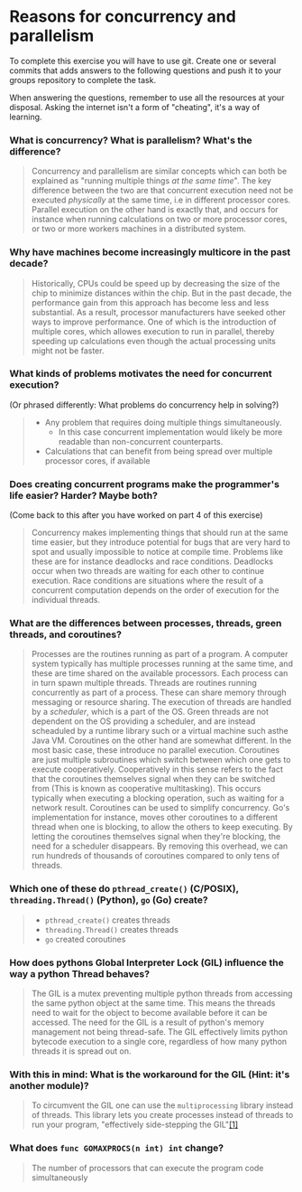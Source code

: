 # Reasons for concurrency and parallelism


To complete this exercise you will have to use git. Create one or several commits that adds answers to the following questions and push it to your groups repository to complete the task.

When answering the questions, remember to use all the resources at your disposal. Asking the internet isn't a form of "cheating", it's a way of learning.

 ### What is concurrency? What is parallelism? What's the difference?
 > Concurrency and parallelism are similar concepts which can both be explained as "running multiple things _at the same time_". The key difference between the two are that concurrent execution need not be executed _physically_ at the same time, i.e in different processor cores. Parallel execution on the other hand is exactly that, and occurs for instance when running calculations on two or more processor cores, or two or more workers machines in a distributed system.
 
 ### Why have machines become increasingly multicore in the past decade?
 > Historically, CPUs could be speed up by decreasing the size of the chip to minimize distances within the chip. But in the past decade, the performance gain from this approach has become less and less substantial. As a result, processor manufacturers have seeked other ways to improve performance. One of which is the introduction of multiple cores, which allowes execution to run in parallel, thereby speeding up calculations even though the actual processing units might not be faster. 
 
 ### What kinds of problems motivates the need for concurrent execution?
 (Or phrased differently: What problems do concurrency help in solving?)
 > - Any problem that requires doing multiple things simultaneously.
 >   - In this case concurrent implementation would likely be more readable than non-concurrent counterparts.
 > - Calculations that can benefit from being spread over multiple processor cores, if available
 
 ### Does creating concurrent programs make the programmer's life easier? Harder? Maybe both?
 (Come back to this after you have worked on part 4 of this exercise)
 > Concurrency makes implementing things that should run at the same time easier, but they introduce potential for bugs that are very hard to spot and usually impossible to notice at compile time. Problems like these are for instance deadlocks and race conditions. Deadlocks occur when two threads are waiting for each other to continue execution. Race conditions are situations where the result of a concurrent computation depends on the order of execution for the individual threads. 
 
 ### What are the differences between processes, threads, green threads, and coroutines?
 > Processes are the routines running as part of a program. A computer system typically has multiple processes running at the same time, and these are time shared on the available processors. Each process can in turn spawn multiple threads. Threads are routines running concurrently as part of a process. These can share memory through messaging or resource sharing. The execution of threads are handled by a _scheduler_, which is a part of the OS. Green threads are not dependent on the OS providing a scheduler, and are instead scheaduled by a runtime library such or a virtual machine such asthe Java VM. Coroutines on the other hand are somewhat different. In the most basic case, these introduce no parallel execution. Coroutines are just multiple subroutines which switch between which one gets to execute cooperatively. Cooperatively in this sense refers to the fact that the coroutines themselves signal when they can be switched from (This is known as cooperative multitasking). This occurs typically when executing a blocking operation, such as waiting for a network result. Coroutines can be used to simplify concurrency. Go's implementation for instance, moves other coroutines to a different thread when one is blocking, to allow the others to keep executing. By letting the coroutines themselves signal when they're blocking, the need for a scheduler disappears. By removing this overhead, we can run hundreds of thousands of coroutines compared to only tens of threads. 
 
 ### Which one of these do `pthread_create()` (C/POSIX), `threading.Thread()` (Python), `go` (Go) create?
 > - `pthread_create()` creates threads
 > - `threading.Thread()` creates threads
 > - `go` created coroutines
 
 ### How does pythons Global Interpreter Lock (GIL) influence the way a python Thread behaves?
 > The GIL is a mutex preventing multiple python threads from accessing the same python object at the same time. This means the threads need to wait for the object to become available before it can be accessed. The need for the GIL is a result of python's memory management not being thread-safe. The GIL effectively limits python bytecode execution to a single core, regardless of how many python threads it is spread out on. 
 
 ### With this in mind: What is the workaround for the GIL (Hint: it's another module)?
 > To circumvent the GIL one can use the `multiprocessing` library instead of threads. This library lets you create processes instead of threads to run your program, "effectively side-stepping the GIL"[\[1\]](https://docs.python.org/3/library/multiprocessing.html )
 ### What does `func GOMAXPROCS(n int) int` change? 
 > The number of processors that can execute the program code simultaneously
